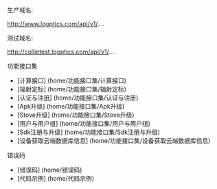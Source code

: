 生产域名:

http://www.lqoptics.com/api/v1/....

测试域名:

http://collietest.lqoptics.com/api/v1/....

功能接口集
 - [计算接口] (home/功能接口集/计算接口)
 - [辐射定标] (home/功能接口集/辐射定标)
 - [认证与注册] (home/功能接口集/认证与注册)
 - [Apk升级] (home/功能接口集/Apk升级)
 - [Stove升级] (home/功能接口集/Stove升级)
 - [用户与用户组] (home/功能接口集/用户与用户组)
 - [Sdk注册与升级] (home/功能接口集/Sdk注册与升级)
 - [设备获取云端数据库信息] (home/功能接口集/设备获取云端数据库信息)

错误码
 - [错误码] (home/错误码)
 - [代码示例] (home/代码示例)